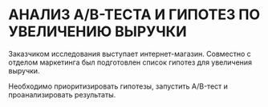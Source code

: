 # АНАЛИЗ А/В-ТЕСТА И ГИПОТЕЗ ПО УВЕЛИЧЕНИЮ ВЫРУЧКИ
Заказчиком исследования выступает интернет-магазин. Совместно с отделом маркетинга был подготовлен список гипотез для увеличения выручки.

Необходимо приоритизировать гипотезы, запустить A/B-тест и проанализировать результаты.
